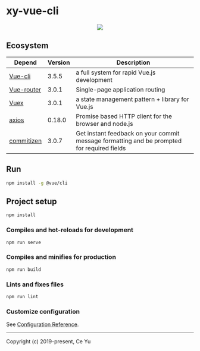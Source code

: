 # xy-vue-cli
<div align=center><img src=https://img.shields.io/badge/xy--vue--cli-1.0.1-orange.svg /></div>

## Ecosystem

| Depend | Version | Description |
|---------|--------|-------------|
| [Vue-cli] | 3.5.5 | a full system for rapid Vue.js development |
| [Vue-router] | 3.0.1 | Single-page application routing |
| [Vuex] | 3.0.1 | a state management pattern + library for Vue.js |
| [axios] | 0.18.0 | Promise based HTTP client for the browser and node.js |
| [commitizen] | 3.0.7 | Get instant feedback on your commit message formatting and be prompted for required fields |

[vue-cli]: https://cli.vuejs.org/guide/
[vue-router]: https://github.com/vuejs/vue-router
[vuex]: https://vuex.vuejs.org/
[axios]: https://www.npmjs.com/package/axios
[commitizen]: https://www.npmjs.com/package/commitizen

## Run

```bash
npm install -g @vue/cli
```

## Project setup
```
npm install
```

### Compiles and hot-reloads for development
```
npm run serve
```

### Compiles and minifies for production
```
npm run build
```

### Lints and fixes files
```
npm run lint
```

### Customize configuration
See [Configuration Reference](https://cli.vuejs.org/config/).

-------
Copyright (c) 2019-present, Ce Yu
